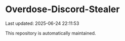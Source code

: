# Overdose-Discord-Stealer

Last updated: 2025-06-24 22:11:53

This repository is automatically maintained.
